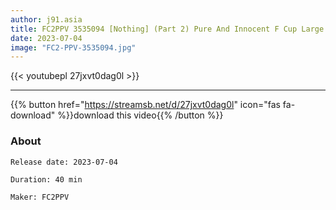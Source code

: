 ```yaml
---
author: j91.asia
title: FC2PPV 3535094 [Nothing] (Part 2) Pure And Innocent F Cup Large ** Big Cock Sex! Merciless Creampie
date: 2023-07-04
image: "FC2-PPV-3535094.jpg"
---
```



{{< youtubepl 27jxvt0dag0l >}}
___

{{% button href="https://streamsb.net/d/27jxvt0dag0l" icon="fas fa-download" %}}download this video{{% /button %}}
### About

`Release date: 2023-07-04`

`Duration: 40 min`

`Maker:	FC2PPV`